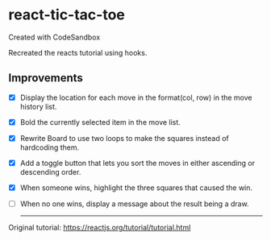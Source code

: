 # react-tic-tac-toe
Created with CodeSandbox

Recreated the reacts tutorial using hooks.

## Improvements
- [x] Display the location for each move in the format(col, row) in the move history list.
- [x] Bold the currently selected item in the move list.
- [x] Rewrite Board to use two loops to make the squares instead of hardcoding them.
- [x] Add a toggle button that lets you sort the moves in either ascending or descending order.
- [x] When someone wins, highlight the three squares that caused the win.
- [ ] When no one wins, display a message about the result being a draw.

  ___
Original tutorial: https://reactjs.org/tutorial/tutorial.html
